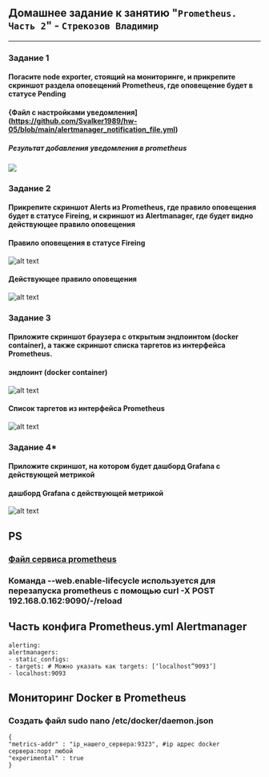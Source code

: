 ## Домашнее задание к занятию "`Prometheus. Часть 2`" - `Стрекозов Владимир`
---
### Задание 1 
#### Погасите node exporter, стоящий на мониторинге, и прикрепите скриншот раздела оповещений Prometheus, где оповещение будет в статусе Pending
#### {Файл с настройками уведомления](https://github.com/Svalker1989/hw-05/blob/main/alertmanager_notification_file.yml)
##### Результат добавления уведомления в prometheus
![](https://github.com/Svalker1989/hw-05/blob/main/Z1.PNG)
### Задание 2
#### Прикрепите скриншот Alerts из Prometheus, где правило оповещения будет в статусе Fireing, и скриншот из Alertmanager, где будет видно действующее правило оповещения
#### Правило оповещения в статусе Fireing
![alt text](https://github.com/Svalker1989/hw-05/blob/main/Z1.PNG)
#### Действующее правило оповещения
![alt text](https://github.com/Svalker1989/hw-05/blob/main/Z2_2.PNG)
### Задание 3
#### Приложите скриншот браузера с открытым эндпоинтом (docker container), а также скриншот списка таргетов из интерфейса Prometheus.
#### эндпоинт (docker container)
![alt text](https://github.com/Svalker1989/hw-05/blob/main/Z3_1.PNG)
#### Cписок таргетов из интерфейса Prometheus
![alt text](https://github.com/Svalker1989/hw-05/blob/main/Z3_2.PNG)
### Задание 4*
#### Приложите скриншот, на котором будет дашборд Grafana с действующей метрикой
#### дашборд Grafana с действующей метрикой
![alt text](https://github.com/Svalker1989/hw-05/blob/main/Z4.PNG)

## PS
### [Файл сервиса prometheus](https://github.com/Svalker1989/hw-05/blob/main/prometheus.service)
### Команда --web.enable-lifecycle используется для перезапуска prometheus с помощью curl -X POST 192.168.0.162:9090/-/reload
## Часть конфига Prometheus.yml Alertmanager
```
alerting:
alertmanagers:
- static_configs:
- targets: # Можно указать как targets: [‘localhost”9093’]
- localhost:9093
```
## Мониторинг Docker в Prometheus
### Создать файл sudo nano /etc/docker/daemon.json
```
{
"metrics-addr" : "ip_нашего_сервера:9323", #ip адрес docker сервера:порт любой
"experimental" : true
}
```

